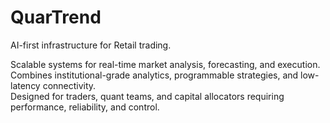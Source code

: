 # QuarTrend

AI-first infrastructure for Retail trading.

Scalable systems for real-time market analysis, forecasting, and execution.  
Combines institutional-grade analytics, programmable strategies, and low-latency connectivity.  
Designed for traders, quant teams, and capital allocators requiring performance, reliability, and control.

